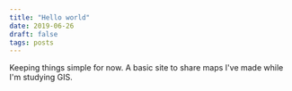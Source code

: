 ```yaml
---
title: "Hello world"
date: 2019-06-26
draft: false
tags: posts
---
```

Keeping things simple for now. A basic site to share maps I've made while I'm studying GIS.

